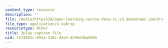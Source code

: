 ```yaml
---
content_type: resource
description: ''
file: /media/https%3A/open-learning-course-data-rc.s3.amazonaws.com/9-04-sensory-systems-fall-2013/3174941c691a310cd4e3dc95e36a6db5_qubzQvNNaLI.srt
file_type: application/x-subrip
resourcetype: Other
title: 3play caption file
uid: 3174941c-691a-310c-d4e3-dc95e36a6db5
---
```

